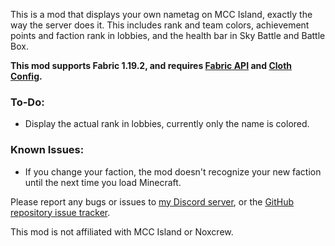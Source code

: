 This is a mod that displays your own nametag on MCC Island, exactly the way the server does it. This includes rank and team colors, achievement points and faction rank in lobbies, and the health bar in Sky Battle and Battle Box. 

**This mod supports Fabric 1.19.2, and requires [Fabric API](https://modrinth.com/mod/fabric-api) and [Cloth Config](https://modrinth.com/mod/cloth-config).**

### To-Do:
- Display the actual rank in lobbies, currently only the name is colored.

### Known Issues:
- If you change your faction, the mod doesn't recognize your new faction until the next time you load Minecraft.

Please report any bugs or issues to [my Discord server](https://discord.gg/4XyWdWzRrU), or the [GitHub repository issue tracker](https://github.com/anastarawneh/MCCINametagMod/issues).

This mod is not affiliated with MCC Island or Noxcrew.
